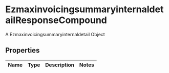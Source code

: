 

# EzmaxinvoicingsummaryinternaldetailResponseCompound

A Ezmaxinvoicingsummaryinternaldetail Object

## Properties

| Name | Type | Description | Notes |
|------------ | ------------- | ------------- | -------------|




